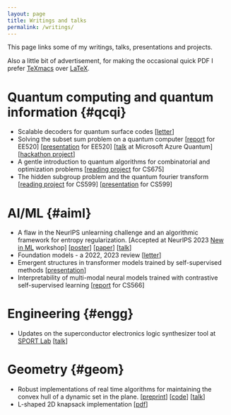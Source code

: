 ```yaml
---
layout: page
title: Writings and talks
permalink: /writings/
---
```


This page links some of my writings, talks, presentations and projects.

Also a little bit of advertisement, for making the occasional quick PDF I prefer
[TeXmacs](https://en.wikipedia.org/wiki/GNU_TeXmacs) over [LaTeX](https://en.wikipedia.org/wiki/LaTeX).

# Quantum computing and quantum information {#qcqi}
- Scalable decoders for quantum surface codes
[[letter](/assets/pdfs/projects/ee_599_project.pdf)]
- Solving the subset sum problem on a quantum computer
[[report](/assets/pdfs/projects/ee_520_project.pdf) for EE520]
[[presentation](/assets/pdfs/presentations/ee_520.pdf) for EE520]
[[talk](/assets/pdfs/presentations/qchack_2022.pdf) at Microsoft Azure Quantum]
[[hackathon project](https://github.com/sumeetshirgure/qchack2022-microsoft-challenge)]
- A gentle introduction to quantum algorithms for combinatorial and optimization problems
[[reading project](/assets/pdfs/projects/cs_675_project.pdf) for CS675]
- The hidden subgroup problem and the quantum fourier transform
[[reading project](/assets/pdfs/projects/cs_599_project.pdf) for CS599]
[[presentation](/assets/pdfs/presentations/cs-599.pdf) for CS599]

# AI/ML {#aiml}
- A flaw in the NeurIPS unlearning challenge and an algorithmic framework for entropy regularization.
\[Accepted at NeurIPS 2023 [New in ML](https://newinml.github.io/) workshop\]
[[poster](/assets/pdfs/posters/unlearn.pdf)]
[[paper](/assets/pdfs/papers/unlearn_flaw.pdf)]
[[talk](/assets/pdfs/presentations/unlearn_flaw.pdf)]
- Foundation models - a 2022, 2023 review
[[letter](/assets/pdfs/projects/foundation_models_review.pdf)]
- Emergent structures in transformer models trained by self-supervised methods
[[presentation](/assets/pdfs/presentations/cs_566.pdf)]
- Interpretability of multi-modal neural models trained with contrastive self-supervised learning
[[report](/assets/pdfs/projects/cs_566_paper.pdf) for CS566]

# Engineering {#engg}
- Updates on the superconductor electronics logic synthesizer tool at
[SPORT Lab](https://sportlab.usc.edu/)
[[talk](/assets/pdfs/presentations/qsyn.pdf)]

# Geometry {#geom}
- Robust implementations of real time algorithms for maintaining the convex hull of a dynamic
set in the plane.
[[preprint](/assets/pdfs/papers/dpch.pdf)]
[[code](https://github.com/sumeetshirgure/DynamicPlanarHull)]
[[talk](/assets/pdfs/presentations/dpp.pdf)]
- L-shaped 2D knapsack implementation [[pdf](/assets/pdfs/projects/l2dk.pdf)]
